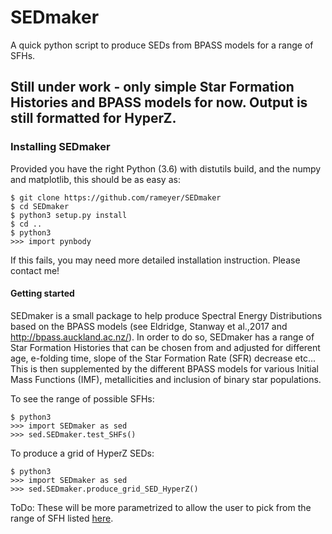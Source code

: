 SEDmaker
======
A quick python script to produce SEDs from BPASS models for a range of SFHs.

## Still under work - only simple Star Formation Histories and BPASS models for now. Output is still formatted for HyperZ.

### Installing SEDmaker 

Provided you have the right Python (3.6) with distutils build, and the numpy and matplotlib, this should be as easy as:

```
$ git clone https://github.com/rameyer/SEDmaker
$ cd SEDmaker
$ python3 setup.py install
$ cd ..
$ python3
>>> import pynbody
```

If this fails, you may need more detailed installation instruction. Please contact me!

#### Getting started

SEDmaker is a small package to help produce Spectral Energy Distributions based on the BPASS models (see  Eldridge, Stanway et al.,2017 and http://bpass.auckland.ac.nz/). In order to do so, SEDmaker has a range of Star Formation Histories that can be chosen from and adjusted for different age, e-folding time, slope of the Star Formation Rate (SFR) decrease etc... This is then supplemented by the different BPASS models for various Initial Mass Functions (IMF), metallicities and inclusion of binary star populations.

To see the range of possible SFHs:

```
$ python3
>>> import SEDmaker as sed
>>> sed.SEDmaker.test_SHFs()
```

To produce a grid of HyperZ SEDs: 
```
$ python3
>>> import SEDmaker as sed
>>> sed.SEDmaker.produce_grid_SED_HyperZ()
```

ToDo: These will be more parametrized to allow the user to pick from the range of SFH listed [here](https://github.com/rameyer/SEDmaker/blob/master/docs/functions.md). 